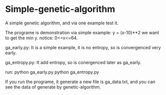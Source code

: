 Simple-genetic-algorithm
========================

A simple genetic algorithm, and via one example test it.

The programe is demonstration via simple example:
y = (x-10)**2
we want to get the min y.
notice: 0<=x<=64.

ga_early.py:
It is a simple example, it is no entropy, so is convergenced very early.

ga_entropy.py:
It add entropy, so is conergenced later as ga_early.

run:
python ga_early.py
python ga_entropy.py

If you run the programe, it generate a new file is ga_data.txt, and you can see the data of generate by genetic-algorithm.
